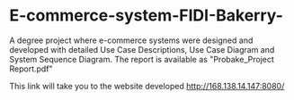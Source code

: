 # E-commerce-system-FIDI-Bakerry-
A degree project where e-commerce systems were designed and developed with detailed Use Case Descriptions, Use Case Diagram and System Sequence Diagram.
The report is available as "Probake_Project Report.pdf"

This link will take you to the website developed
http://168.138.14.147:8080/
